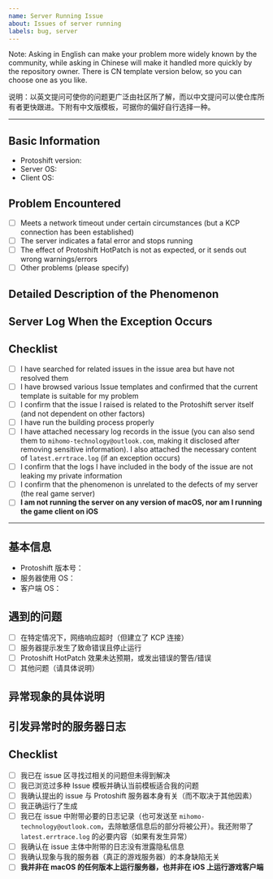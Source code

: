 ```yaml
---
name: Server Running Issue
about: Issues of server running
labels: bug, server
---
```


Note: Asking in English can make your problem more widely known by the community, while asking in Chinese will make it handled more quickly by the repository owner. There is CN template version below, so you can choose one as you like.

说明：以英文提问可使你的问题更广泛由社区所了解，而以中文提问可以使仓库所有者更快跟进。下附有中文版模板，可据你的偏好自行选择一种。

------------------------------------

## Basic Information

- Protoshift version:
- Server OS:
- Client OS:

## Problem Encountered

- [ ] Meets a network timeout under certain circumstances (but a KCP connection has been established)
- [ ] The server indicates a fatal error and stops running
- [ ] The effect of Protoshift HotPatch is not as expected, or it sends out wrong warnings/errors
- [ ] Other problems (please specify)

## Detailed Description of the Phenomenon

## Server Log When the Exception Occurs

## Checklist

- [ ] I have searched for related issues in the issue area but have not resolved them
- [ ] I have browsed various Issue templates and confirmed that the current template is suitable for my problem
- [ ] I confirm that the issue I raised is related to the Protoshift server itself (and not dependent on other factors)
- [ ] I have run the building process properly
- [ ] I have attached necessary log records in the issue (you can also send them to `mihomo-technology@outlook.com`, making it disclosed after removing sensitive information). I also attached the necessary content of `latest.errtrace.log` (if an exception occurs)
- [ ] I confirm that the logs I have included in the body of the issue are not leaking my private information
- [ ] I confirm that the phenomenon is unrelated to the defects of my server (the real game server)
- [ ] **I am not running the server on any version of macOS, nor am I running the game client on iOS**

------------------------------------

## 基本信息

- Protoshift 版本号：
- 服务器使用 OS：
- 客户端 OS：

## 遇到的问题

- [ ] 在特定情况下，网络响应超时（但建立了 KCP 连接）
- [ ] 服务器提示发生了致命错误且停止运行
- [ ] Protoshift HotPatch 效果未达预期，或发出错误的警告/错误
- [ ] 其他问题（请具体说明）

## 异常现象的具体说明

## 引发异常时的服务器日志

## Checklist

- [ ] 我已在 issue 区寻找过相关的问题但未得到解决
- [ ] 我已浏览过多种 Issue 模板并确认当前模板适合我的问题
- [ ] 我确认提出的 issue 与 Protoshift 服务器本身有关（而不取决于其他因素）
- [ ] 我正确运行了生成
- [ ] 我已在 issue 中附带必要的日志记录（也可发送至 `mihomo-technology@outlook.com`，去除敏感信息后的部分将被公开）。我还附带了 `latest.errtrace.log` 的必要内容（如果有发生异常）
- [ ] 我确认在 issue 主体中附带的日志没有泄露隐私信息
- [ ] 我确认现象与我的服务器（真正的游戏服务器）的本身缺陷无关
- [ ] **我并非在 macOS 的任何版本上运行服务器，也并非在 iOS 上运行游戏客户端**
